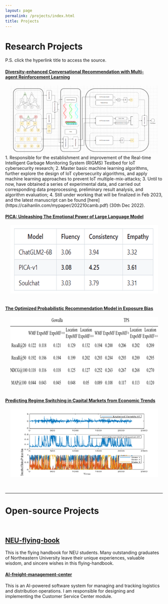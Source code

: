 ```yaml
---
layout: page
permalink: /projects/index.html
title: Projects
---
```


# Research Projects

P.S. click the hyperlink title to access the source.<br>

#### [Diversity-enhanced Conversational Recommendation with Multi-agent Reinforcement Learning](https://yizhao111.github.io/mypaper/CRS.pdf)

<center>
<img src="/images/CRS.png" width="473" height="219">
</center>
1. Responsible for the establishment and improvement of the Real-time Intelligent Garbage Monitoring System (RIGMS) Testbed for IoT cybersecurity research;
2. Master basic machine learning algorithms, further explore the design of IoT cybersecurity algorithms, and apply machine learning approaches to prevent IoT multiple-mix-attacks;
3. Until to now, have obtained a series of experimental data, and carried out corresponding data preprocessing, preliminary result analysis, and algorithm evaluation;
4. Still under working that will be finalized in Feb 2023, and the latest manuscript can be found [here](https://caihanlin.com/mypaper/202210camb.pdf) (30th Dec 2022).
<br>

#### [PICA: Unleashing The Emotional Power of Large Language Model](https://github.com/Yizhao111/PICA)
<center>
<img src="/images/PICA.png" width="473" height="219">
</center>
<br>

#### [The Optimized Probabilistic Recommendation Model in Exposure Bias](https://yizhao111.github.io/mypaper/paper_bias.pdf)

<center>
<img src="/images/Combined-Model.png" width="473" height="219">
</center>
<br>

#### [Predicting Regime Switching in Capital Markets from Economic Trends](https://Yizhao111.github.io/mypaper/paper_predict.pdf)

<center>
<img src="/images/predict.png" width="473" height="219">
</center>
<br>

<br>

---

# Open-source Projects

<br>

## [NEU-flying-book](https://Yizhao111.github.io/file/NEU-flybook.pdf)

This is the flying handbook for NEU students. Many outstanding graduates of Northeastern University leave their unique experiences, valuable wisdom, and sincere wishes in this flying-handbook.

#### [AI-freight-management-center](https://github.com/Yizhao111/AI-freight-management-center)

This is an AI-powered software system for managing and tracking logistics and distribution operations. I am responsible for designing and implementing the Customer Service Center module.


<!-- #### [FZU-LaTeX-template 精美学术模版](https://github.com/GuangLun2000/FZU-latex-template)

Many elegant LaTeX templates designed for FZU students, including Beamer Theme Slides, Recommendation Letters and Undergraduate Thesis Template.

#### [miec-lance 自动化系修读材料](https://github.com/GuangLun2000/miec-lance )

This repo is where I keep track of my incredible journey at FZU-MIEC. You can learn RIDS & CSEE better by refering to this repo, but **please do not directly copy my assignments, codes and any reports!** -->
